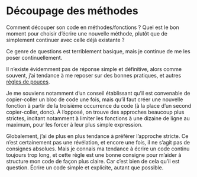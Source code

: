 # Découpage des méthodes

Comment découper son code en méthodes/fonctions ? Quel est le bon moment pour choisir d’écrire une nouvelle méthode, plutôt que de simplement continuer avec celle déjà existante ? 

Ce genre de questions est terriblement basique, mais je continue de me les poser continuellement. 

Il n’existe évidemment pas de réponse simple et définitive, alors comme souvent, j’ai tendance à me reposer sur des bonnes pratiques, et autres [règles de pouces](https://en.wikipedia.org/wiki/Rule_of_thumb).

Je me souviens notamment d’un conseil établissant qu’il est convenable de copier-coller un bloc de code une fois, mais qu’il faut créer une nouvelle fonction à partir de la troisième occurrence du code (à la place d’un second copier-coller, donc). À l’opposé, on trouve des approches beaucoup plus strictes, incitant notamment à limiter les fonctions à une dizaine de ligne au maximum, pour les forcer à leur plus simple expression.

Globalement, j’ai de plus en plus tendance à préférer l’approche stricte. Ce n’est certainement pas une révélation, et encore une fois, il ne s’agit pas de consignes absolues. Mais je connais ma tendance à écrire un code continu toujours trop long, et cette règle est une bonne consigne pour m’aider à structure mon code de façon plus claire. Car c’est bien de cela qu’il est question. Écrire un code simple et explicite, autant que possible.